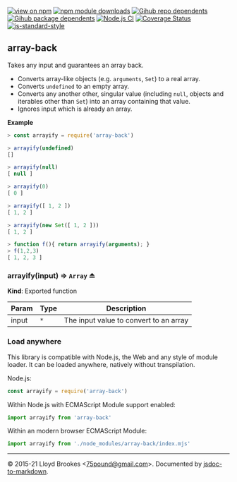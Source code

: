 [![view on npm](https://badgen.net/npm/v/array-back)](https://www.npmjs.org/package/array-back)
[![npm module downloads](https://badgen.net/npm/dt/array-back)](https://www.npmjs.org/package/array-back)
[![Gihub repo dependents](https://badgen.net/github/dependents-repo/75lb/array-back)](https://github.com/75lb/array-back/network/dependents?dependent_type=REPOSITORY)
[![Gihub package dependents](https://badgen.net/github/dependents-pkg/75lb/array-back)](https://github.com/75lb/array-back/network/dependents?dependent_type=PACKAGE)
[![Node.js CI](https://github.com/75lb/array-back/actions/workflows/node.js.yml/badge.svg)](https://github.com/75lb/array-back/actions/workflows/node.js.yml)
[![Coverage Status](https://coveralls.io/repos/github/75lb/array-back/badge.svg)](https://coveralls.io/github/75lb/array-back)
[![js-standard-style](https://img.shields.io/badge/code%20style-standard-brightgreen.svg)](https://github.com/feross/standard)

<a name="module_array-back"></a>

## array-back
Takes any input and guarantees an array back.

- Converts array-like objects (e.g. `arguments`, `Set`) to a real array.
- Converts `undefined` to an empty array.
- Converts any another other, singular value (including `null`, objects and iterables other than `Set`) into an array containing that value.
- Ignores input which is already an array.

**Example**  
```js
> const arrayify = require('array-back')

> arrayify(undefined)
[]

> arrayify(null)
[ null ]

> arrayify(0)
[ 0 ]

> arrayify([ 1, 2 ])
[ 1, 2 ]

> arrayify(new Set([ 1, 2 ]))
[ 1, 2 ]

> function f(){ return arrayify(arguments); }
> f(1,2,3)
[ 1, 2, 3 ]
```
<a name="exp_module_array-back--arrayify"></a>

### arrayify(input) ⇒ <code>Array</code> ⏏
**Kind**: Exported function  

| Param | Type | Description |
| --- | --- | --- |
| input | <code>\*</code> | The input value to convert to an array |


### Load anywhere

This library is compatible with Node.js, the Web and any style of module loader. It can be loaded anywhere, natively without transpilation.

Node.js:

```js
const arrayify = require('array-back')
```

Within Node.js with ECMAScript Module support enabled:

```js
import arrayify from 'array-back'
```

Within an modern browser ECMAScript Module:

```js
import arrayify from './node_modules/array-back/index.mjs'
```

* * *

&copy; 2015-21 Lloyd Brookes \<75pound@gmail.com\>. Documented by [jsdoc-to-markdown](https://github.com/75lb/jsdoc-to-markdown).

